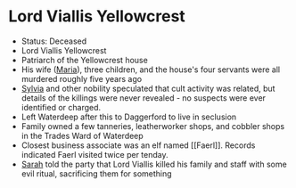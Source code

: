 # Lord Viallis Yellowcrest
- Status: Deceased
- Lord Viallis Yellowcrest
- Patriarch of the Yellowcrest house
- His wife ([Maria](NPCs/Deceased/Maria.md)), three children, and the house's four servants were all murdered roughly five years ago
- [Sylvia](PCs/Past/Sylvia.md) and other nobility speculated that cult activity was related, but details of the killings were never revealed - no suspects were ever identified or charged.
- Left Waterdeep after this to Daggerford to live in seclusion
- Family owned a few tanneries, leatherworker shops, and cobbler shops in the Trades Ward of Waterdeep
- Closest business associate was an elf named [[Faerl]]. Records indicated Faerl visited twice per tenday.
- [Sarah](NPCs/Deceased/Sarah.md) told the party that Lord Viallis killed his family and staff with some evil ritual, sacrificing them for something